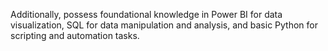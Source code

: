  Additionally, possess foundational knowledge in Power BI for data visualization, SQL for data manipulation and analysis, and basic Python for scripting and automation tasks.
